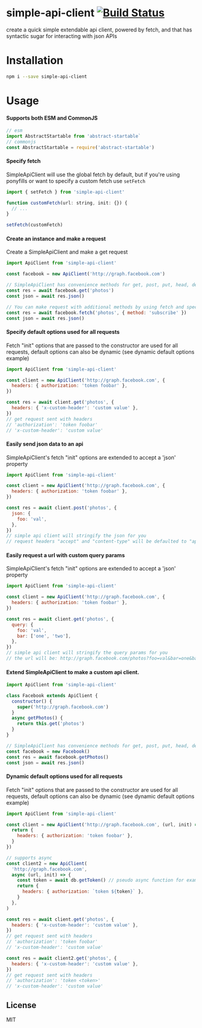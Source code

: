 # simple-api-client [![Build Status](https://travis-ci.org/tjmehta/simple-api-client.svg?branch=master)](https://travis-ci.org/tjmehta/simple-api-client)

create a quick simple extendable api client, powered by fetch, and that has syntactic sugar for interacting with json APIs

# Installation

```sh
npm i --save simple-api-client
```

# Usage

#### Supports both ESM and CommonJS

```js
// esm
import AbstractStartable from 'abstract-startable`
// commonjs
const AbstractStartable = require('abstract-startable')
```

#### Specify fetch

SimpleApiClient will use the global fetch by default, but if you're using ponyfills or want to specify a custom fetch use `setFetch`

```js
import { setFetch } from 'simple-api-client'

function customFetch(url: string, init: {}) {
  // ...
}

setFetch(customFetch)
```

#### Create an instance and make a request

Create a SimpleApiClient and make a get request

```js
import ApiClient from 'simple-api-client'

const facebook = new ApiClient('http://graph.facebook.com')

// SimpleApiClient has convenience methods for get, post, put, head, delete, options, & patch.
const res = await facebook.get('photos')
const json = await res.json()

// You can make request with additional methods by using fetch and specifying any method
const res = await facebook.fetch('photos', { method: 'subscribe' })
const json = await res.json()
```

#### Specify default options used for all requests

Fetch "init" options that are passed to the constructor are used for all requests, default options can also be dynamic (see dynamic default options example)

```js
import ApiClient from 'simple-api-client'

const client = new ApiClient('http://graph.facebook.com', {
  headers: { authorization: 'token foobar' },
})

const res = await client.get('photos', {
  headers: { 'x-custom-header': 'custom value' },
})
// get request sent with headers
// 'authorization': 'token foobar'
// 'x-custom-header': 'custom value'
```

#### Easily send json data to an api

SimpleApiClient's fetch "init" options are extended to accept a 'json' property

```js
import ApiClient from 'simple-api-client'

const client = new ApiClient('http://graph.facebook.com', {
  headers: { authorization: 'token foobar' },
})

const res = await client.post('photos', {
  json: {
    foo: 'val',
  },
})
// simple api client will stringify the json for you
// request headers "accept" and "content-type" will be defaulted to "application/json"
```

#### Easily request a url with custom query params

SimpleApiClient's fetch "init" options are extended to accept a 'json' property

```js
import ApiClient from 'simple-api-client'

const client = new ApiClient('http://graph.facebook.com', {
  headers: { authorization: 'token foobar' },
})

const res = await client.get('photos', {
  query: {
    foo: 'val',
    bar: ['one', 'two'],
  },
})
// simple api client will stringify the query params for you
// the url will be: http://graph.facebook.com/photos?foo=val&bar=one&bar=two
```

#### Extend SimpleApiClient to make a custom api client.

```js
import ApiClient from 'simple-api-client'

class Facebook extends ApiClient {
  constructor() {
    super('http://graph.facebook.com')
  }
  async getPhotos() {
    return this.get('photos')
  }
}

// SimpleApiClient has convenience methods for get, post, put, head, delete, options, & patch.
const facebook = new Facebook()
const res = await facebook.getPhotos()
const json = await res.json()
```

#### Dynamic default options used for all requests

Fetch "init" options that are passed to the constructor are used for all requests, default options can also be dynamic (see dynamic default options example)

```js
import ApiClient from 'simple-api-client'

const client = new ApiClient('http://graph.facebook.com', (url, init) => {
  return {
    headers: { authorization: 'token foobar' },
  }
})

// supports async
const client2 = new ApiClient(
  'http://graph.facebook.com',
  async (url, init) => {
    const token = await db.getToken() // pseudo async function for example
    return {
      headers: { authorization: `token ${token}` },
    }
  },
)

const res = await client.get('photos', {
  headers: { 'x-custom-header': 'custom value' },
})
// get request sent with headers
// 'authorization': 'token foobar'
// 'x-custom-header': 'custom value'

const res = await client2.get('photos', {
  headers: { 'x-custom-header': 'custom value' },
})
// get request sent with headers
// 'authorization': 'token <token>'
// 'x-custom-header': 'custom value'
```

## License

MIT
